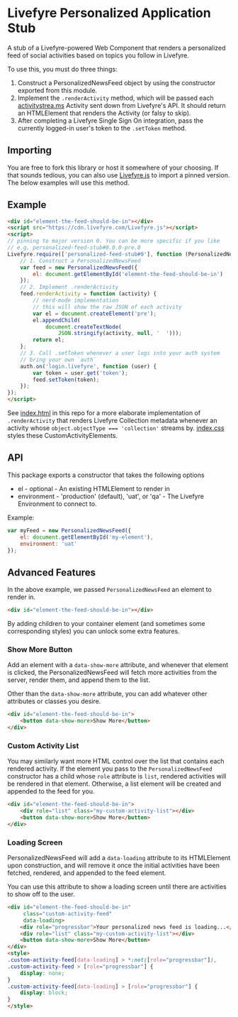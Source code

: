 # Livefyre Personalized Application Stub

A stub of a Livefyre-powered Web Component that renders a personalized feed of social activities based on topics you follow in Livefyre.

To use this, you must do three things:

1. Construct a PersonalizedNewsFeed object by using the constructor exported from this module.
2. Implement the `.renderActivity` method, which will be passed each [activitystrea.ms]() Activity sent down from Livefyre's API. It should return an HTMLElement that renders the Activity (or falsy to skip).
3. After completing a Livefyre Single Sign On integration, pass the currently logged-in user's token to the `.setToken` method.

## Importing

You are free to fork this library or host it somewhere of your choosing. If that sounds tedious, you can also use [Livefyre.js](https://github.com/Livefyre/Livefyre.js) to import a pinned version. The below examples will use this method.

## Example

```html
<div id="element-the-feed-should-be-in"></div>
<script src="https://cdn.livefyre.com/Livefyre.js"></script>
<script>
// pinning to major version 0. You can be more specific if you like
// e.g. personalized-feed-stub#0.0.0-pre.0
Livefyre.require(['personalized-feed-stub#0'], function (PersonalizedNewsFeed) {
    // 1. Construct a PersonalizedNewsFeed
    var feed = new PersonalizedNewsFeed({
        el: document.getElementById('element-the-feed-should-be-in')
    });
    // 2. Implement .renderActivity
    feed.renderActivity = function (activity) {
        // nerd-mode implementation
        // this will show the raw JSON of each activity
        var el = document.createElement('pre');
        el.appendChild(
            document.createTextNode(
                JSON.stringify(activity, null, '  ')));
        return el;
    };
    // 3. Call .setToken whenever a user logs into your auth system
    // bring your own `auth`
    auth.on('login.livefyre', function (user) {
        var token = user.get('token');
        feed.setToken(token);
    });
});
</script>
```

See [index.html](./index.html) in this repo for a more elaborate implementation of `.renderActivity` that renders Livefyre Collection metadata whenever an activity whose `object.objectType === 'collection'` streams by. [index.css](./index.css) styles these CustomActivityElements.

## API

This package exports a constructor that takes the following options

* el - optional - An existing HTMLElement to render in
* environment - 'production' (default), 'uat', or 'qa' - The Livefyre Environment to connect to.

Example:
```javascript
var myFeed = new PersonalizedNewsFeed({
    el: document.getElementById('my-element'),
    environment: 'uat'
});
```

## Advanced Features

In the above example, we passed `PersonalizedNewsFeed` an element to render in.

```html
<div id="element-the-feed-should-be-in"></div>
```

By adding children to your container element (and sometimes some corresponding styles) you can unlock some extra features.

### Show More Button

Add an element with a `data-show-more` attribute, and whenever that element is clicked, the PersonalizedNewsFeed will fetch more activities from the server, render them, and append them to the list.

Other than the `data-show-more` attribute, you can add whatever other attributes or classes you desire.

```html
<div id="element-the-feed-should-be-in">
    <button data-show-more>Show More</button>
</div>
```

### Custom Activity List

You may similarly want more HTML control over the list that contains each rendered activity. If the element you pass to the `PersonalizedNewsFeed` constructor has a child whose `role` attribute is `list`, rendered activities will be rendered in that element. Otherwise, a list element will be created and appended to the feed for you.

```html
<div id="element-the-feed-should-be-in">
    <div role="list" class="my-custom-activity-list"></div>
    <button data-show-more>Show More</button>
</div>
```

### Loading Screen

PersonalizedNewsFeed will add a `data-loading` attribute to its HTMLElement upon construction, and will remove it once the initial activities have been fetched, rendered, and appended to the feed element.

You can use this attribute to show a loading screen until there are activities to show off to the user.

```html
<div id="element-the-feed-should-be-in"
     class="custom-activity-feed"
     data-loading>
    <div role="progressbar">Your personalized news feed is loading...</div>
    <div role="list" class="my-custom-activity-list"></div>
    <button data-show-more>Show More</button>
</div>
<style>
.custom-activity-feed[data-loading] > *:not([role="progressbar"]),
.custom-activity-feed > [role="progressbar"] {
    display: none;
}
.custom-activity-feed[data-loading] > [role="progressbar"] {
    display: block;
}
</style>
```
